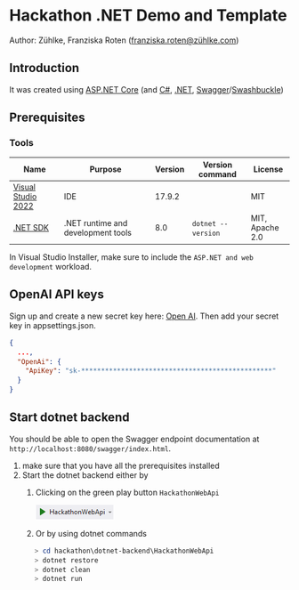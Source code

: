 # Hackathon .NET Demo and Template

Author: Zühlke, Franziska Roten ([franziska.roten@zühlke.com](mailto:franziska.roten@zühlke.com))

## Introduction

It was created using [ASP.NET Core](https://dotnet.microsoft.com/en-us/apps/aspnet) (and [C#](https://learn.microsoft.com/en-gb/dotnet/csharp/), [.NET](https://dotnet.microsoft.com/), [Swagger](https://swagger.io/)/[Swashbuckle](https://github.com/domaindrivendev/Swashbuckle.AspNetCore))

## Prerequisites

### Tools

| Name                                                         | Purpose                                             | Version | Version command             | License              |
| ------------------------------------------------------------ | --------------------------------------------------- | ------- | --------------------------- | -------------------- |
| [Visual Studio 2022](https://visualstudio.microsoft.com/downloads/)         | IDE                                        | 17.9.2    |             | MIT                  |
| [.NET SDK](https://dotnet.microsoft.com/en-us/download)      | .NET runtime and development tools                  | 8.0     | `dotnet --version`          | MIT,<br />Apache 2.0 |

In Visual Studio Installer, make sure to include the `ASP.NET and web development` workload.

## OpenAI API keys

Sign up and create a new secret key here: [Open AI](https://platform.openai.com/api-keys). Then add your secret key in appsettings.json.
```json
{
  ...,
  "OpenAi": {
    "ApiKey": "sk-************************************************"
  }
}
```

## Start dotnet backend

You should be able to open the Swagger endpoint documentation at `http://localhost:8080/swagger/index.html`.

1. make sure that you have all the prerequisites installed
2. Start the dotnet backend either by
   1. Clicking on the green play button `HackathonWebApi`

      ![runconfig-dotnet.png](/doc/runconfig-dotnet.png)
   2. Or by using dotnet commands
   ```powershell
      > cd hackathon\dotnet-backend\HackathonWebApi
      > dotnet restore
      > dotnet clean
      > dotnet run
   ```
